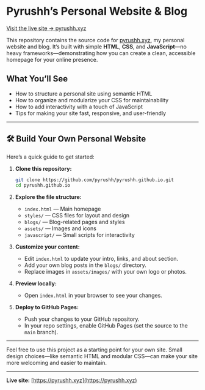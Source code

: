 # Pyrushh’s Personal Website & Blog

[Visit the live site → pyrushh.xyz](https://pyrushh.xyz)

This repository contains the source code for [pyrushh.xyz](https://pyrushh.xyz), my personal website and blog. It’s built with simple **HTML**, **CSS**, and **JavaScript**—no heavy frameworks—demonstrating how you can create a clean, accessible homepage for your online presence.

## What You’ll See

- How to structure a personal site using semantic HTML
- How to organize and modularize your CSS for maintainability
- How to add interactivity with a touch of JavaScript
- Tips for making your site fast, responsive, and user-friendly

---

## 🛠️ Build Your Own Personal Website

Here’s a quick guide to get started:

1. **Clone this repository:**
   ```sh
   git clone https://github.com/pyrushh/pyrushh.github.io.git
   cd pyrushh.github.io
   ```

2. **Explore the file structure:**
   - `index.html` — Main homepage
   - `styles/` — CSS files for layout and design
   - `blogs/` — Blog-related pages and styles
   - `assets/` — Images and icons
   - `javascript/` — Small scripts for interactivity

3. **Customize your content:**
   - Edit `index.html` to update your intro, links, and about section.
   - Add your own blog posts in the `blogs/` directory.
   - Replace images in `assets/images/` with your own logo or photos.

4. **Preview locally:**
   - Open `index.html` in your browser to see your changes.

5. **Deploy to GitHub Pages:**
   - Push your changes to your GitHub repository.
   - In your repo settings, enable GitHub Pages (set the source to the `main` branch).

---

Feel free to use this project as a starting point for your own site. Small design choices—like semantic HTML and modular CSS—can make your site more welcoming and easier to maintain.

---

**Live site:** [https://pyrushh.xyz](https://pyrushh.xyz)
